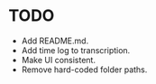 # TODO

* Add README.md.
* Add time log to transcription.
* Make UI consistent.
* Remove hard-coded folder paths.